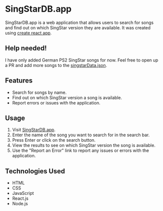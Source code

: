 # SingStarDB.app

SingStarDB.app is a web application that allows users to search for songs and find out on which SingStar version they are available. 
It was created using [create react app](https://create-react-app.dev/).

## Help needed!
I have only added German PS2 SingStar songs for now. 
Feel free to open up a PR and add more songs to the [singstarData.json](https://github.com/Stockenberger/singstardb.app/blob/f09923a6b3e419cafc6475be6feefd84ac7b226a/src/singstarData.json).

## Features

- Search for songs by name.
- Find out on which SingStar version a song is available.
- Report errors or issues with the application.

## Usage

1. Visit [SingStarDB.app](https://singstardb.app).
2. Enter the name of the song you want to search for in the search bar.
3. Press Enter or click on the search button.
4. View the results to see on which SingStar version the song is available.
5. Use the "Report an Error" link to report any issues or errors with the application.

## Technologies Used

- HTML
- CSS
- JavaScript
- React.js
- Node.js
